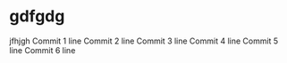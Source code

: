 # gdfgdg
jfhjgh
Commit 1 line
Commit 2 line
Commit 3 line
Commit 4 line
Commit 5 line
Commit 6 line

